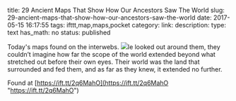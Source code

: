 title: 29 Ancient Maps That Show How Our Ancestors Saw The World
slug: 29-ancient-maps-that-show-how-our-ancestors-saw-the-world
date: 2017-05-15 16:17:55
tags: ifttt,map,maps,pocket
category: 
link: 
description: 
type: text
has_math: no
status: published

Today's maps found on the interwebs. ![](/wp-content/uploads/2017/05/babylonian-ancient-world-maps.jpg)le looked out around them, they couldn’t imagine how far the scope of the world extended beyond what stretched out before their own eyes. Their world was the land that surrounded and fed them, and as far as they knew, it extended no further.  
  

Found at [https://ift.tt/2q6MahO](https://ift.tt/2q6MahO "https://ift.tt/2q6MahO")



